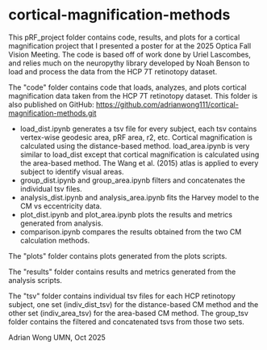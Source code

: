 # cortical-magnification-methods
This pRF_project folder contains code, results, and plots for a 
cortical magnification project that I presented a poster for at 
the 2025 Optica Fall Vision Meeting. The code is based off of 
work done by Uriel Lascombes, and relies much on the neuropythy 
library developed by Noah Benson to load and process the data 
from the HCP 7T retinotopy dataset.

The "code" folder contains code that loads, analyzes, and plots 
cortical magnification data taken from the HCP 7T retinotopy 
dataset. This folder is also published on GitHub: 
https://github.com/adrianwong111/cortical-magnification-methods.git

- load_dist.ipynb generates a tsv file for every subject, 
each tsv contains vertex-wise geodesic area, pRF area, r2, etc. 
Cortical magnification is calculated using the distance-based
method. load_area.ipynb is very similar to load_dist except that
cortical magnification is calculated using the area-based method.
The Wang et al. (2015) atlas is applied to every subject to
identify visual areas.
- group_dist.ipynb and group_area.ipynb filters and concatenates 
the individual tsv files.
- analysis_dist.ipynb and analysis_area.ipynb fits the Harvey model
to the CM vs eccentricity data.
- plot_dist.ipynb and plot_area.ipynb plots the results and metrics
generated from analysis.
- comparison.ipynb compares the results obtained from the two CM 
calculation methods.

The "plots" folder contains plots generated from the plots scripts.

The "results" folder contains results and metrics generated from 
the analysis scripts.

The "tsv" folder contains individual tsv files for each HCP 
retinotopy subject, one set (indiv_dist_tsv) for the distance-based 
CM method and the other set (indiv_area_tsv) for the area-based CM 
method. The group_tsv folder contains the filtered and concatenated 
tsvs from those two sets.

Adrian Wong
UMN, Oct 2025
